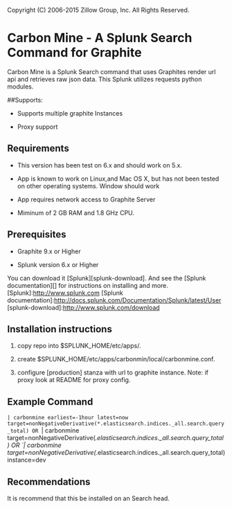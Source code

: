 Copyright (C) 2006-2015 Zillow Group, Inc. All Rights Reserved.

Carbon Mine - A Splunk Search Command for Graphite
=================

Carbon Mine is a Splunk Search command that uses Graphites render url api and retrieves raw json data.
This Splunk utilizes requests python modules.

##Supports:
* Supports multiple graphite Instances

* Proxy support




Requirements
---------

* This version has been test on 6.x and should work on 5.x.

* App is known to work on Linux,and Mac OS X, but has not been tested on other operating systems. Window should work

* App requires network access to Graphite Server

* Miminum of 2 GB RAM and 1.8 GHz CPU.



Prerequisites
---------
* Graphite 9.x or Higher

* Splunk version 6.x or Higher

You can download it [Splunk][splunk-download].  And see the [Splunk documentation][] for instructions on installing and more.
[Splunk]:http://www.splunk.com
[Splunk documentation]:http://docs.splunk.com/Documentation/Splunk/latest/User
[splunk-download]:http://www.splunk.com/download


Installation instructions
---------

1) copy repo into $SPLUNK_HOME/etc/apps/.

2) create $SPLUNK_HOME/etc/apps/carbonmin/local/carbonmine.conf.

3) configure [production] stanza with url to graphite instance. Note: if proxy look at README for proxy config.

Example Command
---------

`| carbonmine earliest=-1hour latest=now target=nonNegativeDerivative(*.elasticsearch.indices._all.search.query_total)
    OR
`| carbonmine target=nonNegativeDerivative(*.elasticsearch.indices._all.search.query_total)
    OR
`| carbonmine target=nonNegativeDerivative(*.elasticsearch.indices._all.search.query_total) instance=dev

Recommendations
---------

It is recommend that this be installed on an Search head.

